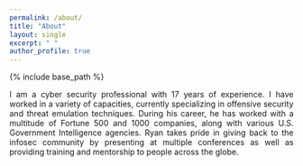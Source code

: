 ```yaml
---
permalink: /about/
title: "About"
layout: single
excerpt: " "
author_profile: true
---
```


{% include base_path %}

<div style="text-align: justify; text-justify: inter-word;">
I am a cyber security professional with 17 years of experience. I have worked in a variety of capacities, currently specializing in offensive security and threat emulation techniques. During his career, he has worked with a multitude of Fortune 500 and 1000 companies, along with various U.S. Government Intelligence agencies. Ryan takes pride in giving back to the infosec community by presenting at multiple conferences as well as providing training and mentorship to people across the globe.
</div>